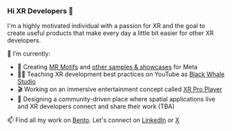 ### Hi XR Developers 🥽

I'm a highly motivated individual with a passion for XR and the goal to create useful products that make every day a little bit easier for other XR developers.

🔭 I’m currently: 
- 🙌 Creating [MR Motifs](https://github.com/oculus-samples/Unity-MRMotifs) and [other samples & showcases](https://github.com/oculus-samples) for Meta
- 👨‍🏫 Teaching XR development best practices on YouTube as [Black Whale Studio](https://www.youtube.com/@blackwhalestudio)
- 🎬 Working on an immersive entertainment concept called [XR Pro Player](https://www.xrproplayer.com/)
- 👥 Designing a community-driven place where spatial applications live and XR developers connect and share their work (TBA)

📫 Find all my work on [Bento](https://bento.me/blackwhale). Let's connect on [LinkedIn](https://www.linkedin.com/in/robertocoviello/) or [X](https://x.com/xrdevrob)
